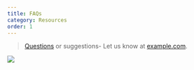 ```yaml
---
title: FAQs
category: Resources
order: 1
---
```


> [Questions](http://example.com/signup) or suggestions- Let us know at [example.com](http://example.com/).

![](//placehold.it/800x600)

